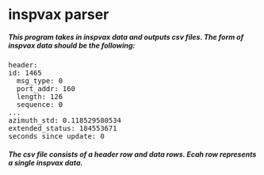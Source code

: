 # inspvax parser
##### This program takes in inspvax data and outputs csv files. The form of inspvax data should be the following:
<pre>
header:  
id: 1465  
  msg_type: 0  
  port_addr: 160  
  length: 126  
  sequence: 0  
...  
azimuth_std: 0.118529580534  
extended_status: 184553671  
seconds_since_update: 0  
</pre>
##### The csv file consists of a header row and data rows. Ecah row represents a single inspvax data. 
